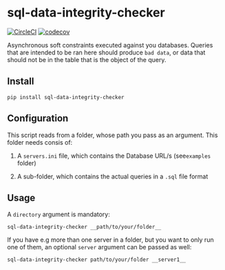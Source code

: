 # sql-data-integrity-checker

[![CircleCI](https://circleci.com/gh/percolate/sql-data-integrity-checker.svg?style=svg)](https://circleci.com/gh/percolate/sql-data-integrity-checker)
[![codecov](https://codecov.io/gh/percolate/sql-data-integrity-checker/branch/master/graph/badge.svg)](https://codecov.io/gh/percolate/sql-data-integrity-checker)

Asynchronous soft constraints executed against you databases.
Queries that are intended to be ran here should produce `bad data`,
or data that should not be in the table that is the object of the query.

## Install

`pip install sql-data-integrity-checker`

## Configuration

This script reads from a folder, whose path you pass as an argument.
This folder needs consis of:

1. A `servers.ini` file, which contains the Database URL/s (see`examples` folder)

1. A sub-folder, which contains the actual queries in a `.sql` file format

## Usage

A `directory` argument is mandatory:

`sql-data-integrity-checker __path/to/your/folder__`

If you have e.g more than one server in a folder, but you want to
only run one of them, an optional `server` argument can be passed as well:

`sql-data-integrity-checker path/to/your/folder __server1__`
